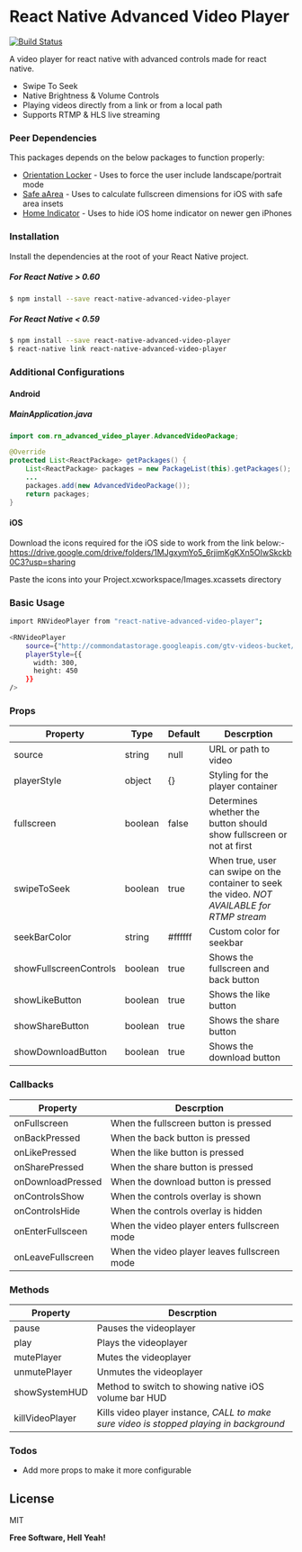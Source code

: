 # React Native Advanced Video Player
[![Build Status](https://travis-ci.org/joemccann/dillinger.svg?branch=master)](https://travis-ci.org/joemccann/dillinger)

A video player for react native with advanced controls made for react native.

  - Swipe To Seek
  - Native Brightness & Volume Controls
  - Playing videos directly from a link or from a local path
  - Supports RTMP & HLS live streaming

### Peer Dependencies

This packages depends on the below packages to function properly:
* [Orientation Locker](https://www.npmjs.com/package/react-native-orientation-locker) - Uses to force the user include landscape/portrait mode
* [Safe aArea](https://www.npmjs.com/package/react-native-safe-area) - Uses to calculate fullscreen dimensions for iOS with safe area insets
* [Home Indicator](https://www.npmjs.com/package/react-native-home-indicator) - Uses to hide iOS home indicator on newer gen iPhones

### Installation
Install the dependencies at the root of your React Native project.

##### For React Native > 0.60

```sh
$ npm install --save react-native-advanced-video-player
```
##### For React Native < 0.59
```sh
$ npm install --save react-native-advanced-video-player
$ react-native link react-native-advanced-video-player
```

### Additional Configurations
#### Android
##### MainApplication.java

```java
import com.rn_advanced_video_player.AdvancedVideoPackage;

@Override
protected List<ReactPackage> getPackages() {
    List<ReactPackage> packages = new PackageList(this).getPackages();
    ...
    packages.add(new AdvancedVideoPackage());
    return packages;
}
```

#### iOS
Download the icons required for the iOS side to work from the link below:-
https://drive.google.com/drive/folders/1MJgxymYo5_6rjimKgKXn5OIwSkckb0C3?usp=sharing

Paste the icons into your Project.xcworkspace/Images.xcassets directory

### Basic Usage
```sh
import RNVideoPlayer from "react-native-advanced-video-player";

<RNVideoPlayer
    source={"http://commondatastorage.googleapis.com/gtv-videos-bucket/sample/BigBuckBunny.mp4"}
    playerStyle={{
      width: 300,
      height: 450
    }}
/>
````

### Props
| Property | Type | Default | Descrption |
| ------ | ------ | ----- | ------ |
| source | string | null | URL or path to video |
| playerStyle | object | {} | Styling for the player container |
| fullscreen | boolean | false | Determines whether the button should show fullscreen or not at first |
| swipeToSeek | boolean | true | When true, user can swipe on the container to seek the video. *NOT AVAILABLE for RTMP stream* |
| seekBarColor | string | #ffffff | Custom color for seekbar |
| showFullscreenControls | boolean | true | Shows the fullscreen and back button |
| showLikeButton | boolean | true | Shows the like button |
| showShareButton | boolean | true | Shows the share button |
| showDownloadButton | boolean | true | Shows the download button |

### Callbacks
| Property | Descrption |
| ------ | ------ |
| onFullscreen | When the fullscreen button is pressed |
| onBackPressed | When the back button is pressed |
| onLikePressed | When the like button is pressed |
| onSharePressed | When the share button is pressed |
| onDownloadPressed | When the download button is pressed |
| onControlsShow | When the controls overlay is shown |
| onControlsHide | When the controls overlay is hidden |
| onEnterFullsceen | When the video player enters fullscreen mode |
| onLeaveFullscreen | When the video player leaves fullscreen mode |

### Methods
| Property | Descrption |
| ------ | ------ |
| pause | Pauses the videoplayer |
| play | Plays the videoplayer |
| mutePlayer | Mutes the videoplayer |
| unmutePlayer | Unmutes the videoplayer |
| showSystemHUD | Method to switch to showing native iOS volume bar HUD | *ONLY FOR iOS |
| killVideoPlayer | Kills video player instance, *CALL to make sure video is stopped playing in background* |

### Todos

 - Add more props to make it more configurable

License
----

MIT


**Free Software, Hell Yeah!**

[//]: # (These are reference links used in the body of this note and get stripped out when the markdown processor does its job. There is no need to format nicely because it shouldn't be seen. Thanks SO - http://stackoverflow.com/questions/4823468/store-comments-in-markdown-syntax)


   [dill]: <https://github.com/joemccann/dillinger>
   [git-repo-url]: <https://github.com/joemccann/dillinger.git>
   [john gruber]: <http://daringfireball.net>
   [df1]: <http://daringfireball.net/projects/markdown/>
   [markdown-it]: <https://github.com/markdown-it/markdown-it>
   [Ace Editor]: <http://ace.ajax.org>
   [node.js]: <http://nodejs.org>
   [Twitter Bootstrap]: <http://twitter.github.com/bootstrap/>
   [jQuery]: <http://jquery.com>
   [@tjholowaychuk]: <http://twitter.com/tjholowaychuk>
   [express]: <http://expressjs.com>
   [AngularJS]: <http://angularjs.org>
   [Gulp]: <http://gulpjs.com>

   [PlDb]: <https://github.com/joemccann/dillinger/tree/master/plugins/dropbox/README.md>
   [PlGh]: <https://github.com/joemccann/dillinger/tree/master/plugins/github/README.md>
   [PlGd]: <https://github.com/joemccann/dillinger/tree/master/plugins/googledrive/README.md>
   [PlOd]: <https://github.com/joemccann/dillinger/tree/master/plugins/onedrive/README.md>
   [PlMe]: <https://github.com/joemccann/dillinger/tree/master/plugins/medium/README.md>
   [PlGa]: <https://github.com/RahulHP/dillinger/blob/master/plugins/googleanalytics/README.md>
